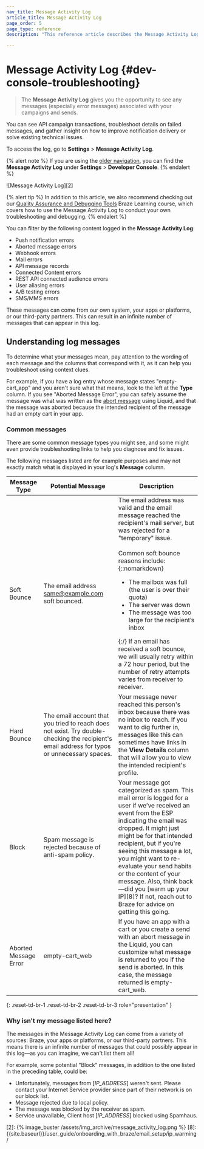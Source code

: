 ```yaml
---
nav_title: Message Activity Log
article_title: Message Activity Log
page_order: 5
page_type: reference
description: "This reference article describes the Message Activity Log shows you messages associated with your campaigns and sends. Here, you can also find information on how to understand log messages."

---
```


# Message Activity Log {#dev-console-troubleshooting}

> The **Message Activity Log** gives you the opportunity to see any messages (especially error messages) associated with your campaigns and sends.

You can see API campaign transactions, troubleshoot details on failed messages, and gather insight on how to improve notification delivery or solve existing technical issues.

To access the log, go to **Settings** > **Message Activity Log**.

{% alert note %}
If you are using the [older navigation]({{site.baseurl}}/navigation), you can find the **Message Activity Log** under **Settings** > **Developer Console**.
{% endalert %}

![Message Activity Log][2]

{% alert tip %}
In addition to this article, we also recommend checking out our [Quality Assurance and Debugging Tools](https://learning.braze.com/quality-assurance-and-debugging-tools-in-the-dashboard/) Braze Learning course, which covers how to use the Message Activity Log to conduct your own troubleshooting and debugging.
{% endalert %}

You can filter by the following content logged in the **Message Activity Log**:

- Push notification errors
- Aborted message errors
- Webhook errors
- Mail errors
- API message records
- Connected Content errors
- REST API connected audience errors
- User aliasing errors
- A/B testing errors
- SMS/MMS errors

These messages can come from our own system, your apps or platforms, or our third-party partners. This can result in an infinite number of messages that can appear in this log.

## Understanding log messages

To determine what your messages mean, pay attention to the wording of each message and the columns that correspond with it, as it can help you troubleshoot using context clues. 

For example, if you have a log entry whose message states "empty-cart_app" and you aren't sure what that means, look to the left at the **Type** column. If you see "Aborted Message Error", you can safely assume the message was what was written as the [abort message][1] using Liquid, and that the message was aborted because the intended recipient of the message had an empty cart in your app.

### Common messages

There are some common message types you might see, and some might even provide troubleshooting links to help you diagnose and fix issues.

The following messages listed are for example purposes and may not exactly match what is displayed in your log's **Message** column.

| Message Type | Potential Message | Description |
|---|---|---|
| Soft Bounce | The email address same@example.com soft bounced. | The email address was valid and the email message reached the recipient's mail server, but was rejected for a "temporary" issue. <br><br>Common soft bounce reasons include: {::nomarkdown} <ul> <li> The mailbox was full (the user is over their quota) </li> <li> The server was down </li> <li> The message was too large for the recipient’s inbox </li>  </ul> {:/} If an email has received a soft bounce, we will usually retry within a 72 hour period, but the number of retry attempts varies from receiver to receiver. |
| Hard Bounce | The email account that you tried to reach does not exist. Try double-checking the recipient's email address for typos or unnecessary spaces. | Your message never reached this person's inbox because there was no inbox to reach. If you want to dig further in, messages like this can sometimes have links in the **View Details** column that will allow you to view the intended recipient's profile.|
| Block | Spam message is rejected because of anti-spam policy. | Your message got categorized as spam. This mail error is logged for a user if we’ve received an event from the ESP indicating the email was dropped. It might just might be for that intended recipient, but if you're seeing this message a lot, you might want to re-evaluate your send habits or the content of your message. Also, think back—did you [warm up your IP][8]? If not, reach out to Braze for advice on getting this going.|
| Aborted Message Error | empty-cart_web | If you have an app with a cart or you create a send with an abort message in the Liquid, you can customize what message is returned to you if the send is aborted. In this case, the message returned is empty-cart_web.|
{: .reset-td-br-1 .reset-td-br-2 .reset-td-br-3 role="presentation" }

### Why isn't my message listed here?

The messages in the Message Activity Log can come from a variety of sources: Braze, your apps or platforms, or our third-party partners. This means there is an infinite number of messages that could possibly appear in this log—as you can imagine, we can't list them all!

For example, some potential "Block" messages, in addition to the one listed in the preceding table, could be:

- Unfortunately, messages from [_IP_ADDRESS_] weren't sent. Please contact your Internet Service provider since part of their network is on our block list.
- Message rejected due to local policy.
- The message was blocked by the receiver as spam.
- Service unavailable, Client host [_IP_ADDRESS_] blocked using Spamhaus.

[1]: {{site.baseurl}}/user_guide/personalization_and_dynamic_content/liquid/aborting_messages/#aborting-messages
[2]: {% image_buster /assets/img_archive/message_activity_log.png %}
[8]: {{site.baseurl}}/user_guide/onboarding_with_braze/email_setup/ip_warming/
